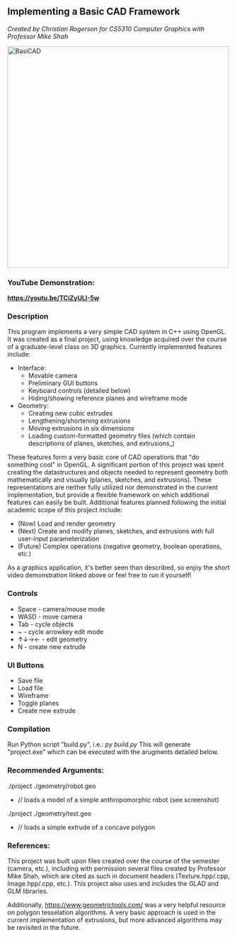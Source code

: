 ## Implementing a Basic CAD Framework
_Created by Christian Rogerson for CS5310 Computer Graphics with Professor Mike Shah_

<img src="https://github.com/user-attachments/assets/144b8007-d722-49c3-a890-22f5eaba6ea7" alt="BasiCAD" width="500"/>

### YouTube Demonstration: 

**https://youtu.be/TCiZyULI-5w**

### Description
This program implements a very simple CAD system in C++ using OpenGL.  It was created as a final project, using knowledge acquired over the course of a graduate-level class on 3D graphics.  Currently implemented features include:

* Interface:
  * Movable camera
  * Preliminary GUI buttons
  * Keyboard controls (detailed below)
  * Hiding/showing reference planes and wireframe mode
* Geometry:
  * Creating new cubic extrudes
  * Lengthening/shortening extrusions
  * Moving extrusions in six dimensions
  * Loading custom-formatted geometry files (which contain descriptions of planes, sketches, and extrusions_)

These features form a very basic core of CAD operations that "do something cool" in OpenGL.  A significant portion of this project was spent creating the datastructures and objects needed to represent geometry both mathematically and visually (planes, sketches, and extrusions).  These representations are neither fully utilized nor demonstrated in the current implementation, but provide a flexible framework on which additional features can easily be built.  Additional features planned following the initial academic scope of this project include:

* (Now) Load and render geometry
* (Next) Create and modify planes, sketches, and extrusions with full user-input parameterization
* (Future) Complex operations (negative geometry, boolean operations, etc.)

As a graphics application, it's better seen than described, so enjoy the short video demonstration linked above or feel free to run it yourself!

### Controls
* Space - camera/mouse mode
* WASD - move camera
* Tab - cycle objects
* ~ - cycle arrowkey edit mode
* ↑↓→← - edit geometry
* N - create new extrude
### UI Buttons
* Save file
* Load file
* Wireframe
* Toggle planes
* Create new extrude
### Compilation
Run Python script "build.py", i.e.:
*py build.py*
This will generate "project.exe" which can be executed with the arugments detailed below.
### Recommended Arguments:
./project ./geometry/robot.geo
* // loads a model of a simple anthropomorphic robot (see screenshot)

./project ./geometry/test.geo
* // loads a simple extrude of a concave polygon
### References:
This project was built upon files created over the course of the semester (camera, etc.), including with permission several files created by Professor Mike Shah, which are cited as such in document headers (Texture.hpp/.cpp, Image.hpp/.cpp, etc.).  This project also uses and includes the GLAD and GLM libraries.

Additionally, https://www.geometrictools.com/ was a very helpful resource on polygon tesselation algorithms.  A very basic approach is used in the current implementation of extrusions, but more advanced algorithms may be revisited in the future.
